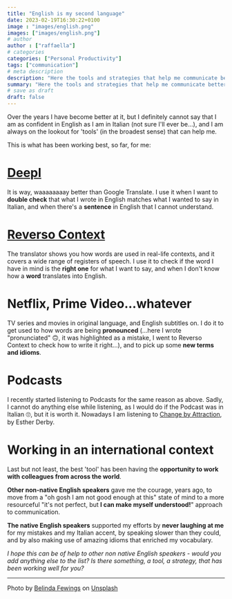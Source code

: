```yaml
---
title: "English is my second language"
date: 2023-02-19T16:30:22+0100
image : "images/english.png"
images: ["images/english.png"]
# author
author : ["raffaella"]
# categories
categories: ["Personal Productivity"]
tags: ["communication"]
# meta description
description: "Here the tools and strategies that help me communicate better in English, as a non-native English speaker"
summary: "Here the tools and strategies that help me communicate better in English, as a non-native English speaker"
# save as draft
draft: false
---
```

Over the years I have become better at it, but I definitely cannot say that I am as confident in English as I am in Italian (not sure I'll ever be...), and I am always on the lookout for 'tools' (in the broadest sense) that can help me.

This is what has been working best, so far, for me:

# [Deepl](https://www.deepl.com/translator)

It is way, waaaaaaaay better than Google Translate. I use it when I want to **double check** that what I wrote in English matches what I wanted to say in Italian, and when there's a **sentence** in English that I cannot understand.

# [Reverso Context](https://context.reverso.net/traduzione/)

The translator shows you how words are used in real-life contexts, and it covers a wide range of registers of speech. I use it to check if the word I have in mind is the **right one** for what I want to say, and when I don't know how a **word** translates into English.

# Netflix, Prime Video...whatever

TV series and movies in original language, and English subtitles on. I do it to get used to how words are being **pronounced** (...here I wrote "pronunciated" 🙃, it was highlighted as a mistake, I went to Reverso Context to check how to write it right...), and to pick up some **new terms and idioms**.

# Podcasts

I recently started listening to Podcasts for the same reason as above. Sadly, I cannot do anything else while listening, as I would do if the Podcast was in Italian 🙄, but it is worth it. Nowadays I am listening to [Change by Attraction](https://changebyattraction.simplecast.com/), by Esther Derby.

# Working in an international context

Last but not least, the best 'tool' has been having the **opportunity to work with colleagues from across the world**.

**Other non-native English speakers** gave me the courage, years ago, to move from a "oh gosh I am not good enough at this" state of mind to a more resourceful "it's not perfect, but **I can make myself understood!**" approach to communication.

**The native English speakers** supported my efforts by **never laughing at me** for my mistakes and my Italian accent, by speaking slower than they could, and by also making use of amazing idioms that enriched my vocabulary.

_I hope this can be of help to other non native English speakers - would you add anything else to the list? Is there something, a tool, a strategy, that has been working well for you?_

---
Photo by [Belinda Fewings](https://unsplash.com/@bel2000a) on [Unsplash](https://unsplash.com/photos/6wAGwpsXHE0?utm_source=unsplash&utm_medium=referral&utm_content=creditCopyText)